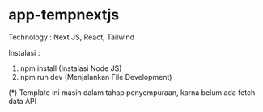 # app-tempnextjs
Technology : Next JS, React, Tailwind

Instalasi :
1. npm install (Instalasi Node JS)
2. npm run dev (Menjalankan File Development)

(*) Template ini masih dalam tahap penyempuraan, karna belum ada fetch data API
